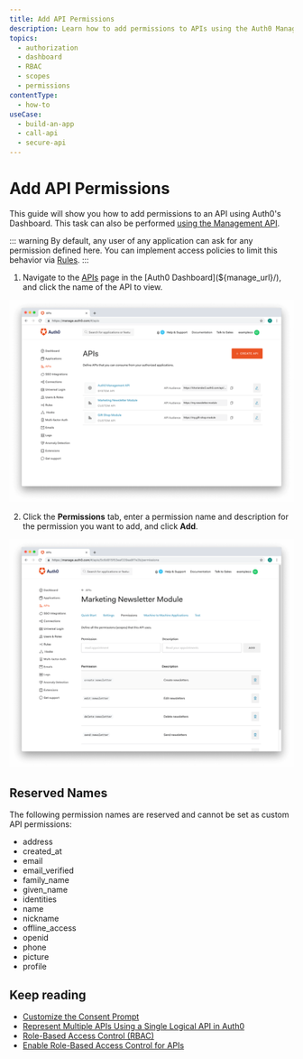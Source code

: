 ```yaml
---
title: Add API Permissions
description: Learn how to add permissions to APIs using the Auth0 Management Dashboard.
topics:
  - authorization
  - dashboard
  - RBAC
  - scopes
  - permissions
contentType:
  - how-to
useCase:
  - build-an-app
  - call-api
  - secure-api
---
```

# Add API Permissions

This guide will show you how to add permissions to an API using Auth0's Dashboard. This task can also be performed [using the Management API](/api/management/guides/apis/update-permissions-apis). 

::: warning
By default, any user of any application can ask for any permission defined here. You can implement access policies to limit this behavior via [Rules](/rules).
:::

1. Navigate to the [APIs](${manage_url}/#/apis) page in the [Auth0 Dashboard](${manage_url}/), and click the name of the API to view.

![View APIs](/media/articles/authorization/api-list.png)

2. Click the **Permissions** tab, enter a permission name and description for the permission you want to add, and click **Add**.

![Delete Permissions](/media/articles/authorization/api-def-permissions.png)

## Reserved Names

The following permission names are reserved and cannot be set as custom API permissions:

* address
* created_at
* email
* email_verified
* family_name
* given_name
* identities
* name
* nickname
* offline_access
* openid
* phone
* picture
* profile

## Keep reading

- [Customize the Consent Prompt](/scopes/current/guides/customize-consent-prompt)
- [Represent Multiple APIs Using a Single Logical API in Auth0](/api-auth/tutorials/represent-multiple-apis)
- [Role-Based Access Control (RBAC)](/authorization/concepts/rbac)
- [Enable Role-Based Access Control for APIs](/dashboard/guides/apis/enable-rbac)
